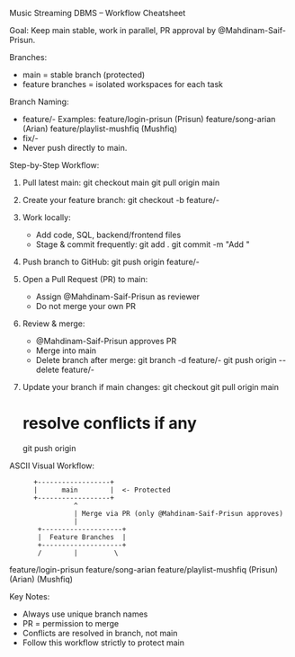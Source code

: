 Music Streaming DBMS – Workflow Cheatsheet

Goal: Keep main stable, work in parallel, PR approval by @Mahdinam-Saif-Prisun.

Branches:
- main = stable branch (protected)
- feature branches = isolated workspaces for each task

Branch Naming:
- feature/<task-name>-<initials>
  Examples:
    feature/login-prisun   (Prisun)
    feature/song-arian     (Arian)
    feature/playlist-mushfiq (Mushfiq)
- fix/<issue-name>-<initials>
- Never push directly to main.

Step-by-Step Workflow:
1. Pull latest main:
   git checkout main
   git pull origin main

2. Create your feature branch:
   git checkout -b feature/<task-name>-<your-initials>

3. Work locally:
   - Add code, SQL, backend/frontend files
   - Stage & commit frequently:
     git add .
     git commit -m "Add <short description>"

4. Push branch to GitHub:
   git push origin feature/<task-name>-<your-initials>

5. Open a Pull Request (PR) to main:
   - Assign @Mahdinam-Saif-Prisun as reviewer
   - Do not merge your own PR

6. Review & merge:
   - @Mahdinam-Saif-Prisun approves PR
   - Merge into main
   - Delete branch after merge:
     git branch -d feature/<task-name>-<your-initials>
     git push origin --delete feature/<task-name>-<your-initials>

7. Update your branch if main changes:
   git checkout <your-branch>
   git pull origin main
   # resolve conflicts if any
   git push origin <your-branch>

ASCII Visual Workflow:

          +------------------+
          |      main        |  <- Protected
          +------------------+
                    ^
                    | Merge via PR (only @Mahdinam-Saif-Prisun approves)
                    |
           +--------------------+
           |  Feature Branches  |
           +--------------------+
           /        |         \
feature/login-prisun  feature/song-arian  feature/playlist-mushfiq
       (Prisun)           (Arian)             (Mushfiq)

Key Notes:
- Always use unique branch names
- PR = permission to merge
- Conflicts are resolved in branch, not main
- Follow this workflow strictly to protect main
